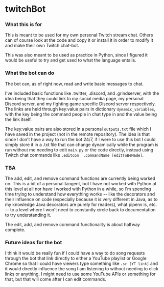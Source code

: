# twitchBot

### What this is for

This is meant to be used for my own personal Twitch stream chat. Others can of course look at the code and copy it or
install it in order to modify it and make their own Twitch chat-bot.

This was also meant to be used as practice in Python, since I figured it would be useful to try and get used to what the
language entails.

### What the bot can do

The bot can, as of right now, read and write basic messages to chat.

I've included basic functions like .twitter, .discord, and .grindserver, with the idea being that they could link to my
social media page, my personal Discord server, and my fighting game specific Discord server respectively. The links are
held through key:value pairs in dictionary `dynamic_variables`, with the key being the command people in chat type in
and the value being the link itself. 

The key:value pairs are also stored in a personal `outputs.txt` file which I have
saved in the project (not in the remote repository). The idea is that since I don't have a way to run the bot 24/7, if
I were to use this bot I could simply store it in a .txt file that can change dynamically while the program is run
without me needing to edit `main.py` or the code directly, instead using Twitch chat commands like `.editcom 
.commandName [editToBeMade]`.

### TBA 

The add, edit, and remove command functions are currently being worked on. This is a bit of a personal tangent, but I
have not worked with Python at this level at all nor have I worked with Python in a while, so I'm spending time trying
to understand how everything works -- like the decorators and their influence on code (especially because it is very
different in Java, as to my knowledge Java decorators are purely for readers), what pipenv is, etc. -- to a level where
I won't need to constantly circle back to documentation to try understanding it.

The edit, add, and remove command functionality is about halfway complete.

### Future ideas for the bot

I think it would be really fun if I could have a way to do song requests through the bot that link directly to either
a YouTube playlist or Google Chrome so that I could have viewers type something like `.sr [YT link]` and it would
directly influence the song I am listening to without needing to click links or anything. I might need to use some
YouTube APIs or something for that, but that will come after I can edit commands.